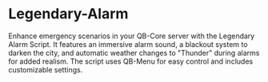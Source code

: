 # Legendary-Alarm
Enhance emergency scenarios in your QB-Core server with the Legendary Alarm Script. It features an immersive alarm sound, a blackout system to darken the city, and automatic weather changes to "Thunder" during alarms for added realism. The script uses QB-Menu for easy control and includes customizable settings.
